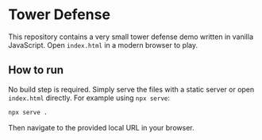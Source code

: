 # Tower Defense

This repository contains a very small tower defense demo written in vanilla JavaScript. Open `index.html` in a modern browser to play.

## How to run

No build step is required. Simply serve the files with a static server or open `index.html` directly. For example using `npx serve`:

```bash
npx serve .
```

Then navigate to the provided local URL in your browser.

